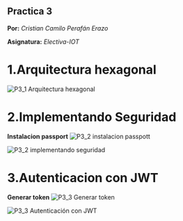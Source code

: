 ## Practica 3
**Por:** *Cristian Camilo Perafán Erazo*

**Asignatura:** *Electiva-IOT*

# 1.Arquitectura hexagonal

![P3_1 Arquitectura hexagonal](https://user-images.githubusercontent.com/78938660/205162993-701c26a1-cf06-4310-b87b-eb7d0d810db8.jpg)


# 2.Implementando Seguridad

**Instalacion passport**
![P3_2  instalacion passpott](https://user-images.githubusercontent.com/78938660/205163011-d3b56b2c-6970-448a-8187-220cc34f881e.jpg)

![P3_2 implementando seguridad](https://user-images.githubusercontent.com/78938660/205163022-b7d94f9c-8dea-4549-b2f9-99975aef9b7e.jpg)


# 3.Autenticacion con JWT

**Generar token**
![P3_3 Generar token](https://user-images.githubusercontent.com/78938660/205163355-88aac181-9660-47d6-9f69-eb303eba5344.jpg)

![P3_3 Autenticación con JWT](https://user-images.githubusercontent.com/78938660/205163047-feb86070-60e1-4341-9288-d1470df77773.JPG)

